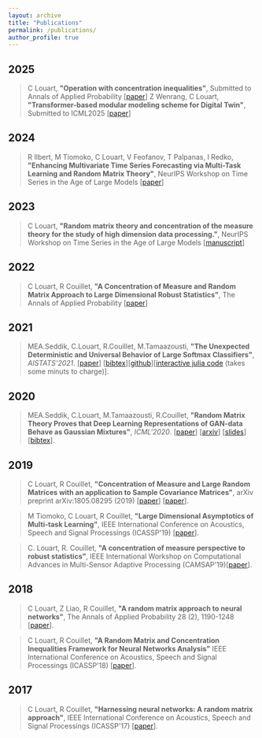 ```yaml
---
layout: archive
title: "Publications"
permalink: /publications/
author_profile: true
---
```


2025
---
> C Louart, **"Operation with concentration inequalities"**, Submitted to Annals of Applied Probability [[paper](https://arxiv.org/pdf/2402.08206)]
> Z Wenrang, C Louart, **"Transformer-based modular modeling scheme for Digital Twin"**, Submitted to ICML2025 [[paper](https://cosmital.github.io/files/10561_Transformer_based_modula_2.pdf)]

2024
---
> R Ilbert, M Tiomoko, C Louart, V Feofanov, T Palpanas, I Redko, **"Enhancing Multivariate Time Series Forecasting via Multi-Task Learning and Random Matrix Theory"**, NeurIPS Workshop on Time Series in the Age of Large Models [[paper](https://openreview.net/pdf?id=YaErRZ5SVG)]

2023
---
> C Louart, **"Random matrix theory and concentration of the measure theory for the study of high dimension data processing."**, NeurIPS Workshop on Time Series in the Age of Large Models [[manuscript](https://theses.hal.science/tel-04116888/file/LOUART_2023_archivage.pdf)]


2022
---
> C Louart, R Couillet, **"A Concentration of Measure and Random Matrix Approach to Large Dimensional Robust Statistics"**, The Annals of Applied Probability [[paper](https://arxiv.org/abs/2006.09728)] 

2021
---
> MEA.Seddik, C.Louart, R.Couillet, M.Tamaazousti, **"The Unexpected Deterministic and Universal Behavior of Large Softmax Classifiers"**, *AISTATS'2021*. [[paper](https://cosmital.github.io/files/rmt4softmax.pdf)] [[bibtex](https://melaseddik.github.io/files/bibtex/softmax_2020.txt)][[github](https://github.com/cosmital/softmax_prediction/blob/master/Multiclass_prediction.ipynb)][[interactive julia code](https://mybinder.org/v2/gh/cosmital/softmax_prediction/2b245d4cf9d32499d6b0677e11153addde735041) (takes some minuts to charge)].


2020
---

<!-- > [[paper](https://cosmital.github.io/files/robust_journal.pdf)]. -->

> MEA.Seddik, C.Louart, M.Tamaazousti, R.Couillet, **"Random Matrix Theory Proves that Deep Learning Representations of GAN-data Behave as Gaussian Mixtures"**, *ICML'2020*. [[paper](https://melaseddik.github.io/files/rmt4gan.pdf)] [[arxiv](https://arxiv.org/abs/2001.08370)] [[slides](https://cosmital.github.io/files/rmt4gan.pdf)] [[bibtex](https://melaseddik.github.io/files/bibtex/rmt4gan.txt)].

2019
---
> C Louart, R Couillet, **"Concentration of Measure and Large Random Matrices with an application to Sample Covariance Matrices"**, arXiv preprint arXiv:1805.08295 (2019) [[paper](https://arxiv.org/abs/1805.08295)] [[paper](https://cosmital.github.io/files/covariance_retreci.pdf)].

> M Tiomoko, C Louart, R Couillet, **"Large Dimensional Asymptotics of Multi-task Learning"**, IEEE International Conference on Acoustics, Speech and Signal Processings (ICASSP'19) [[paper](https://cosmital.github.io/files/MultitaskICASSP20.pdf)].

> C. Louart, R. Couillet, **"A concentration of measure perspective to robust statistics"**, IEEE International Workshop on Computational Advances in Multi-Sensor Adaptive Processing (CAMSAP'19)[[paper](https://cosmital.github.io/files/CAMSAP_Cosme.pdf)].

2018
---
> C Louart, Z Liao, R Couillet, **"A random matrix approach to neural networks"**, The Annals of Applied Probability 28 (2), 1190-1248 [[paper](https://cosmital.github.io/files/ELM_Romain_MSE.pdf)].

> C Louart, R Couillet, **"A Random Matrix and Concentration Inequalities Framework for Neural Networks Analysis"** IEEE International Conference on Acoustics, Speech and Signal Processings (ICASSP'18) [[paper](https://cosmital.github.io/files/articleICASSP_2018.pdf)].

2017
---
> C Louart, R Couillet, **"Harnessing neural networks: A random matrix approach"**, IEEE International Conference on Acoustics, Speech and Signal Processings (ICASSP'17) [[paper](https://cosmital.github.io/files/ELM_icassp_17.pdf)].
